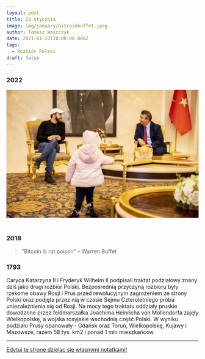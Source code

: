 ```yaml
---
layout: post
title: 23 stycznia
image: img/january/bitcoinbuffet.jpeg
author: Tomasz Waszczyk
date: 2021-01-23T10:00:00.000Z
tags:
  - Rozbiór Polski
draft: false
---
```


### 2022

<img src="./img/january/elsalvador.jpeg"><br><br>

### 2018

> "Bitcoin is rat poison" – Warren Buffet

### 1793

Caryca Katarzyna II i Fryderyk Wilhelm II podpisali traktat podziałowy znany dziś jako drugi rozbiór Polski.
Bezpośrednią przyczyną rozbioru były rzekome obawy Rosji i Prus przed rewolucyjnym zagrożeniem ze strony Polski oraz podjęta przez nią w czasie Sejmu Czteroletniego próba uniezależnienia się od Rosji.
Na mocy tego traktatu oddziały pruskie dowodzone przez feldmarszałka Joachima Heinricha von Möllendorfa zajęły Wielkopolskę, a wojska rosyjskie wschodnią część Polski.
W wyniku podziału Prusy opanowały - Gdańsk oraz Toruń, Wielkopolskę, Kujawy
i Mazowsze, razem 58 tys. km2 i ponad 1 mln mieszkańców.

---

<a href="https://github.com/TomaszWaszczyk/historia.waszczyk.com/edit/master/src/content/january-23.md" target="_blank">Edytuj tę stronę dzieląc się własnymi notatkami!</a>
